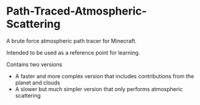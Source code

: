# Path-Traced-Atmospheric-Scattering

A brute force atmospheric path tracer for Minecraft.

Intended to be used as a reference point for learning.


Contains two versions

* A faster and more complex version that includes contributions from the planet and clouds
* A slower but much simpler version that only performs atmospheric scattering
